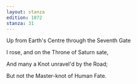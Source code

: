 ```yaml
---
layout: stanza
edition: 1872
stanza: 31
---
```


Up from Earth's Centre through the Seventh Gate

I rose, and on the Throne of Saturn sate,

And many a Knot unravel'd by the Road;

But not the Master-knot of Human Fate.